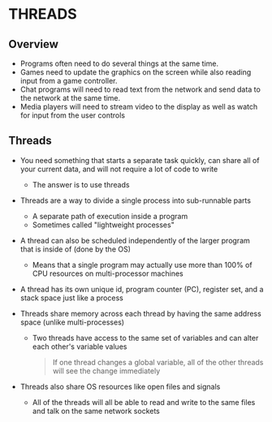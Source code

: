 # THREADS

## Overview

- Programs often need to do several things at the same time.
- Games need to update the graphics on the screen while also reading input from a game controller.
- Chat programs will need to read text from the network and send data to the network at the same time.
- Media players will need to stream video to the display as well as watch for input from the user controls

## Threads

- You need something that starts a separate task quickly, can share all of your current data, and will not require a lot of code
to write
    * The answer is to use threads

- Threads are a way to divide a single process into sub-runnable parts
    * A separate path of execution inside a program 
    * Sometimes called "lightweight processes"

- A thread can also be scheduled independently of the larger program that is inside of (done by the OS)
    * Means that a single program may actually use more than 100% of CPU resources on multi-processor machines

- A thread has its own unique id, program counter (PC), register set, and a stack space just like a process

- Threads share memory across each thread by having the same address space (unlike multi-processes)
    * Two threads have access to the same set of variables and can alter each other's variable values
        > If one thread changes a global variable, all of the other threads will see the change immediately

- Threads also share OS resources like open files and signals
    * All of the threads will all be able to read and write to the same files and talk on the same network sockets
